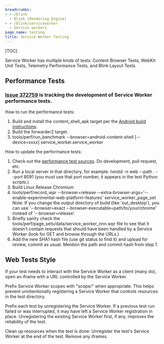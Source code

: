 ```yaml
---
breadcrumbs:
- - /blink
  - Blink (Rendering Engine)
- - /blink/serviceworker
  - Service workers
page_name: testing
title: Service Worker Testing
---
```


[TOC]

Service Worker has multiple kinds of tests: Content Browser Tests, WebKit Unit
Tests, Telemetry Performance Tests, and Blink Layout Tests.

## Performance Tests

### [Issue 372759](https://code.google.com/p/chromium/issues/detail) is tracking the development of Service Worker performance tests.

How to run the performance tests:

1.  Build and install the content_shell_apk target per the [Android
            build
            instructions](https://code.google.com/p/chromium/wiki/AndroidBuildInstructions#Build_Content_shell).
2.  Build the forwarder2 target.
3.  tools/perf/run_benchmark --browser=android-content-shell
            \[--device=xxxx\] service_worker.service_worker

How to update the performance tests:

1.  Check out the [performance test
            sources](https://github.com/coonsta/Service-Worker-Performance). Do
            development, pull request, etc.
2.  Run a local server in that directory, for example: twistd -n web
            --path . --port 8091 (you must use that port number, it appears in
            the test Python scripts.)
3.  Build Linux Release Chromium
4.  tools/perf/record_wpr --browser=release
            --extra-browser-args='--enable-experimental-web-platform-features'
            service_worker_page_set
    Note: If you change the output directory of build (like 'out_desktop'), you
    can use '--browser=exact --browser-executable=path/to/your/chrome' instead
    of '--browser=release'.
5.  Briefly sanity check the
            tools/perf/page_sets/data/service_worker_nnn.wpr file to see that it
            doesn't contain requests that should have been handled by a Service
            Worker (look for GET and browse through the URLs.)
6.  Add the new SHA1 hash file (use git status to find it) and upload
            for review, commit as usual. Mention the path and commit hash from
            step 1.

## Web Tests Style

If your test needs to interact with the Service Worker as a client (many do),
open an iframe with a URL controlled by the Service Worker.

Prefix Service Worker scopes with "scope/" when appropriate. This helps prevent
unintentionally registering a Service Worker that controls resources in the test
directory.

Prefix each test by unregistering the Service Worker. If a previous test run
failed or was interrupted, it may have left a Service Worker registration in
place. Unregistering the existing Service Worker first, if any, improves the
reliability of the test.

Clean up resources when the test is done: Unregister the test's Service Worker
at the end of the test. Remove any iframes.